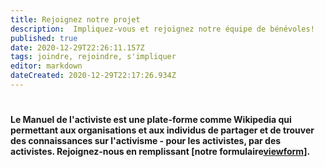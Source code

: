 ```yaml
---
title: Rejoignez notre projet
description:  Impliquez-vous et rejoignez notre équipe de bénévoles!
published: true
date: 2020-12-29T22:26:11.157Z
tags: joindre, rejoindre, s'impliquer
editor: markdown
dateCreated: 2020-12-29T22:17:26.934Z
---
```


# 

**Le Manuel de l'activiste est une plate-forme comme Wikipedia qui permettant aux organisations et aux individus de partager et de trouver des connaissances sur l'activisme - pour les activistes, par des activistes. Rejoignez-nous en remplissant [notre formulaire[viewform](/fr/https://docs.google.com/forms/d/e/1FAIpQLSc77m2XPHKRb1v2pJi82UCxEw5lmV390kdk_gGreRtjK9MqHg/viewform)].**

